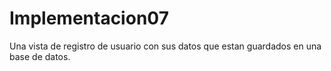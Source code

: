 # Implementacion07
 Una vista de registro de usuario con sus datos que estan guardados en una base de datos.
